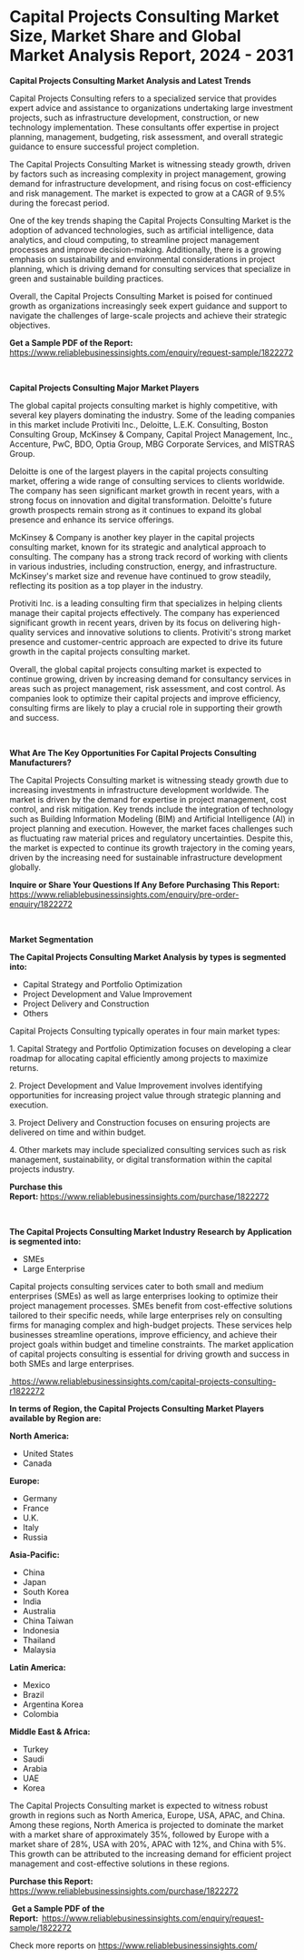 <p><h1>Capital Projects Consulting Market Size, Market Share and Global Market Analysis Report, 2024 - 2031</h1></p><p><strong>Capital Projects Consulting Market Analysis and Latest Trends</strong></p>
<p><p>Capital Projects Consulting refers to a specialized service that provides expert advice and assistance to organizations undertaking large investment projects, such as infrastructure development, construction, or new technology implementation. These consultants offer expertise in project planning, management, budgeting, risk assessment, and overall strategic guidance to ensure successful project completion.</p><p>The Capital Projects Consulting Market is witnessing steady growth, driven by factors such as increasing complexity in project management, growing demand for infrastructure development, and rising focus on cost-efficiency and risk management. The market is expected to grow at a CAGR of 9.5% during the forecast period.</p><p>One of the key trends shaping the Capital Projects Consulting Market is the adoption of advanced technologies, such as artificial intelligence, data analytics, and cloud computing, to streamline project management processes and improve decision-making. Additionally, there is a growing emphasis on sustainability and environmental considerations in project planning, which is driving demand for consulting services that specialize in green and sustainable building practices.</p><p>Overall, the Capital Projects Consulting Market is poised for continued growth as organizations increasingly seek expert guidance and support to navigate the challenges of large-scale projects and achieve their strategic objectives.</p></p>
<p><strong>Get a Sample PDF of the Report:&nbsp;</strong> <a href="https://www.reliablebusinessinsights.com/enquiry/request-sample/1822272">https://www.reliablebusinessinsights.com/enquiry/request-sample/1822272</a></p>
<p>&nbsp;</p>
<p><strong>Capital Projects Consulting Major Market Players</strong></p>
<p><p>The global capital projects consulting market is highly competitive, with several key players dominating the industry. Some of the leading companies in this market include Protiviti Inc., Deloitte, L.E.K. Consulting, Boston Consulting Group, McKinsey & Company, Capital Project Management, Inc., Accenture, PwC, BDO, Optia Group, MBG Corporate Services, and MISTRAS Group.</p><p>Deloitte is one of the largest players in the capital projects consulting market, offering a wide range of consulting services to clients worldwide. The company has seen significant market growth in recent years, with a strong focus on innovation and digital transformation. Deloitte's future growth prospects remain strong as it continues to expand its global presence and enhance its service offerings.</p><p>McKinsey & Company is another key player in the capital projects consulting market, known for its strategic and analytical approach to consulting. The company has a strong track record of working with clients in various industries, including construction, energy, and infrastructure. McKinsey's market size and revenue have continued to grow steadily, reflecting its position as a top player in the industry.</p><p>Protiviti Inc. is a leading consulting firm that specializes in helping clients manage their capital projects effectively. The company has experienced significant growth in recent years, driven by its focus on delivering high-quality services and innovative solutions to clients. Protiviti's strong market presence and customer-centric approach are expected to drive its future growth in the capital projects consulting market.</p><p>Overall, the global capital projects consulting market is expected to continue growing, driven by increasing demand for consultancy services in areas such as project management, risk assessment, and cost control. As companies look to optimize their capital projects and improve efficiency, consulting firms are likely to play a crucial role in supporting their growth and success.</p></p>
<p>&nbsp;</p>
<p><strong>What Are The Key Opportunities For Capital Projects Consulting Manufacturers?</strong></p>
<p><p>The Capital Projects Consulting market is witnessing steady growth due to increasing investments in infrastructure development worldwide. The market is driven by the demand for expertise in project management, cost control, and risk mitigation. Key trends include the integration of technology such as Building Information Modeling (BIM) and Artificial Intelligence (AI) in project planning and execution. However, the market faces challenges such as fluctuating raw material prices and regulatory uncertainties. Despite this, the market is expected to continue its growth trajectory in the coming years, driven by the increasing need for sustainable infrastructure development globally.</p></p>
<p><strong>Inquire or Share Your Questions If Any Before Purchasing This Report:</strong> <a href="https://www.reliablebusinessinsights.com/enquiry/pre-order-enquiry/1822272">https://www.reliablebusinessinsights.com/enquiry/pre-order-enquiry/1822272</a></p>
<p>&nbsp;</p>
<p><strong>Market Segmentation</strong></p>
<p><strong>The Capital Projects Consulting Market Analysis by types is segmented into:</strong></p>
<p><ul><li>Capital Strategy and Portfolio Optimization</li><li>Project Development and Value Improvement</li><li>Project Delivery and Construction</li><li>Others</li></ul></p>
<p><p>Capital Projects Consulting typically operates in four main market types: </p><p>1. Capital Strategy and Portfolio Optimization focuses on developing a clear roadmap for allocating capital efficiently among projects to maximize returns.</p><p>2. Project Development and Value Improvement involves identifying opportunities for increasing project value through strategic planning and execution.</p><p>3. Project Delivery and Construction focuses on ensuring projects are delivered on time and within budget.</p><p>4. Other markets may include specialized consulting services such as risk management, sustainability, or digital transformation within the capital projects industry.</p></p>
<p><strong>Purchase this Report:&nbsp;</strong><a href="https://www.reliablebusinessinsights.com/purchase/1822272">https://www.reliablebusinessinsights.com/purchase/1822272</a></p>
<p>&nbsp;</p>
<p><strong>The Capital Projects Consulting Market Industry Research by Application is segmented into:</strong></p>
<p><ul><li>SMEs</li><li>Large Enterprise</li></ul></p>
<p><p>Capital projects consulting services cater to both small and medium enterprises (SMEs) as well as large enterprises looking to optimize their project management processes. SMEs benefit from cost-effective solutions tailored to their specific needs, while large enterprises rely on consulting firms for managing complex and high-budget projects. These services help businesses streamline operations, improve efficiency, and achieve their project goals within budget and timeline constraints. The market application of capital projects consulting is essential for driving growth and success in both SMEs and large enterprises.</p></p>
<p><a href="https://www.reliablebusinessinsights.com/capital-projects-consulting-r1822272">&nbsp;https://www.reliablebusinessinsights.com/capital-projects-consulting-r1822272</a></p>
<p><strong>In terms of Region, the Capital Projects Consulting Market Players available by Region are:</strong></p>
<p>
    <p> <strong> North America: </strong>
        <ul>
            <li>United States</li>
            <li>Canada</li>
        </ul>
        </p> 
    <p> <strong> Europe: </strong>
        <ul>
            <li>Germany</li>
            <li>France</li>
            <li>U.K.</li>
            <li>Italy</li>
            <li>Russia</li>
        </ul>
        </p> 
    <p> <strong> Asia-Pacific: </strong>
        <ul>
            <li>China</li>
            <li>Japan</li>
            <li>South Korea</li>
            <li>India</li>
            <li>Australia</li>
            <li>China Taiwan</li>
            <li>Indonesia</li>
            <li>Thailand</li>
            <li>Malaysia</li>
        </ul>
        </p> 
    <p> <strong> Latin America: </strong>
        <ul>
            <li>Mexico</li>
            <li>Brazil</li>
            <li>Argentina Korea</li>
            <li>Colombia</li>
        </ul>
        </p> 
    <p> <strong> Middle East & Africa: </strong>
        <ul>
            <li>Turkey</li>
            <li>Saudi</li>
            <li>Arabia</li>
            <li>UAE</li>
            <li>Korea</li>
        </ul>
    </p>
    </p>
<p><p>The Capital Projects Consulting market is expected to witness robust growth in regions such as North America, Europe, USA, APAC, and China. Among these regions, North America is projected to dominate the market with a market share of approximately 35%, followed by Europe with a market share of 28%, USA with 20%, APAC with 12%, and China with 5%. This growth can be attributed to the increasing demand for efficient project management and cost-effective solutions in these regions.</p></p>
<p><strong>Purchase this Report: </strong><a href="https://www.reliablebusinessinsights.com/purchase/1822272">https://www.reliablebusinessinsights.com/purchase/1822272</a></p>
<p>&nbsp;<strong>Get a Sample PDF of the Report:&nbsp;&nbsp;</strong><a href="https://www.reliablebusinessinsights.com/enquiry/request-sample/1822272">https://www.reliablebusinessinsights.com/enquiry/request-sample/1822272</a></p>
<p><strong></strong></p>
<p>Check more reports on <a href="https://www.reliablebusinessinsights.com/">https://www.reliablebusinessinsights.com/</a></p>